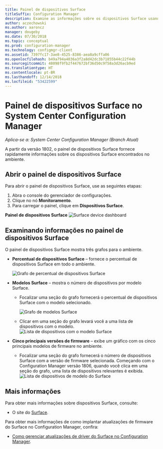 ```yaml
---
title: Painel de dispositivos Surface
titleSuffix: Configuration Manager
description: Examine as informações sobre os dispositivos Surface usando o painel.
author: aczechowski
ms.author: aaroncz
manager: dougeby
ms.date: 07/30/2018
ms.topic: conceptual
ms.prod: configuration-manager
ms.technology: configmgr-client
ms.assetid: 7397fc17-3ae8-4525-8386-aea8a9cffa06
ms.openlocfilehash: b49a794a4036a3f2a8d42dc3b71855b44c22f44b
ms.sourcegitcommit: 48098f9fb2f447672bf36d50c9f58a3d26acb9ed
ms.translationtype: HT
ms.contentlocale: pt-BR
ms.lasthandoff: 12/14/2018
ms.locfileid: "53422599"
---
```

# <a name="surface-device-dashboard-in-system-center-configuration-manager"></a>Painel de dispositivos Surface no System Center Configuration Manager

*Aplica-se a: System Center Configuration Manager (Branch Atual)*

A partir da versão 1802, o painel de dispositivos Surface fornece rapidamente informações sobre os dispositivos Surface encontrados no ambiente. <!--1355788-->

## <a name="open-the-surface-device-dashboard"></a>Abrir o painel de dispositivos Surface

Para abrir o painel de dispositivos Surface, use as seguintes etapas: 

1. Abra o console do gerenciador de configurações. 
2. Clique no nó **Monitoramento**. 
3. Para carregar o painel, clique em **Dispositivos Surface**.

**Painel de dispositivos Surface**
![Surface device dashboard](media/Surface-device-dashboard.PNG)



## <a name="reviewing-information-in-the-surface-device-dashboard"></a>Examinando informações no painel de dispositivos Surface

O painel de dispositivos Surface mostra três grafos para o ambiente. 

- **Percentual de dispositivos Surface** – fornece o percentual de dispositivos Surface em todo o ambiente.

    ![Grafo de percentual de dispositivos Surface](media/Percent-Surface-Devices.PNG)
- **Modelos Surface** – mostra o número de dispositivos por modelo Surface. 
  - Focalizar uma seção do grafo fornecerá o percentual de dispositivos Surface com o modelo selecionado. 

       ![Grafo de modelos Surface](media/Surface-Models-Hover.PNG)
  - Clicar em uma seção do grafo levará você a uma lista de dispositivos com o modelo. 
      ![Lista de dispositivos com o modelo Surface](media/Surface-Model-Device-List.PNG)

- **Cinco principais versões de firmware** – exibe um gráfico com os cinco principais modelos de firmware no ambiente. 
  - Focalizar uma seção do grafo fornecerá o número de dispositivos Surface com a versão de firmware selecionada. Começando com o Configuration Manager versão 1806, quando você clica em uma seção do grafo, uma lista de dispositivos relevantes é exibida. <!--1358654--> ![Lista de dispositivos de modelo do Surface](media/Surface-Firmware-Hover.PNG)


## <a name="more-information"></a>Mais informações

Para obter mais informações sobre dispositivos Surface, consulte:
 - O site do [Surface]( https://go.microsoft.com/fwlink/?linkid=861998).
    
Para obter mais informações de como implantar atualizações de firmware do Surface no Configuration Manager, confira:
 - [Como gerenciar atualizações de driver do Surface no Configuration Manager]( https://support.microsoft.com/help/4098906).




